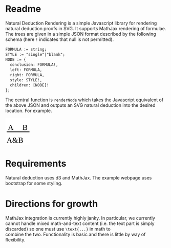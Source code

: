 # Readme

Natural Deduction Rendering is a simple Javascript library
for rendering natural deduction proofs in SVG. It supports
MathJax rendering of formulae. The trees are given in a
simple JSON format described by the following schema
(here `!` indicates that null is not permitted).

	FORMULA := string;
	STYLE := "single"|"blank";
	NODE := {
	  conclusion: FORMULA!,
	  left: FORMULA,
	  right: FORMULA,
	  style: STYLE!,
	  children: [NODE]!
	};

The central function is `renderNode` which takes the Javascript
equivalent of the above JSON and outputs an SVG natural deduction
into the desired location. For example.

![Example natural deduction](./example.svg)

# Requirements

Natural deduction uses d3 and MathJax. The example webpage uses
bootstrap for some styling.

# Directions for growth

MathJax integration is currently highly janky. In particular, we
currently cannot handle mixed math-and-text content (i.e. the text
part is simply discarded) so one must use `\text{...}` in math to  
combine the two. Functionality is basic and there is little by way 
of flexibility.